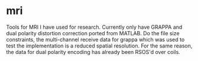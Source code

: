 # mri
Tools for MRI I have used for research. Currently only have GRAPPA and dual polarity distortion correction ported from MATLAB. Do the file size constraints, the multi-channel receive data for grappa which was used to test the implementation is a reduced spatial resolution. For the same reason, the data for dual polarity encoding has already been RSOS'd over coils. 
